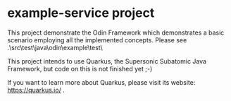 # example-service project

This project demonstrate the Odin Framework which demonstrates a basic scenario employing all the implemented concepts. Please see .\src\test\java\odin\example\test\ 

This project intends to use Quarkus, the Supersonic Subatomic Java Framework, but code on this is not finished yet ;-)

If you want to learn more about Quarkus, please visit its website: https://quarkus.io/ .
